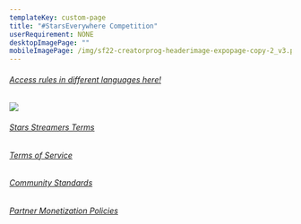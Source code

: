 ```yaml
---
templateKey: custom-page
title: "#StarsEverywhere Competition"
userRequirement: NONE
desktopImagePage: ""
mobileImagePage: /img/sf22-creatorprog-headerimage-expopage-copy-2_v3.png
---
```

###### <a href="https://www.facebook.com/legal/StarsEverywhereCompetition" target="_blank">Access rules in different languages here!</a>

![](/img/sf22-creatorprog-page-image_v3.png)

###### <a href="https://www.facebook.com/legal/stars_streamer_terms" target="_blank">Stars Streamers Terms</a>

###### <a href="https://www.facebook.com/legal/terms" target="_blank">Terms of Service</a>

###### <a href="https://transparency.fb.com/policies/community-standards/" target="_blank">Community Standards</a>

###### <a href="https://www.facebook.com/business/help/169845596919485?id=2520940424820218" target="_blank">Partner Monetization Policies</a>